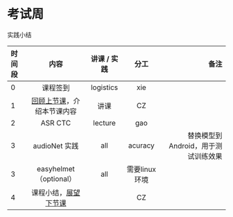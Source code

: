 # 考试周

实践小结

|时间段     |  内容    | 讲课 / 实践     |  分工  |  备注       |
| :---      |   :----:    |   :----:    |    :----:    | ---: |
|   0       |  课程签到     |  logistics   |     xie     |        |
|   1       |  [回顾上节课](../WW17/WW17-Plan.md)，介绍本节课内容     |  讲课    |     CZ     |        |
|   2       |   ASR CTC      |   lecture   |    gao     |    
|   3       |   audioNet 实践     |   all   |  acuracy       |    替换模型到Android，用于测试训练效果
|   3       |   easyhelmet（optional）     |   all  |   需要linux环境      |    
|   4       |  课程小结，[展望下节课](../WW18/WW18-Plan.md)       |     |  CZ |   |


